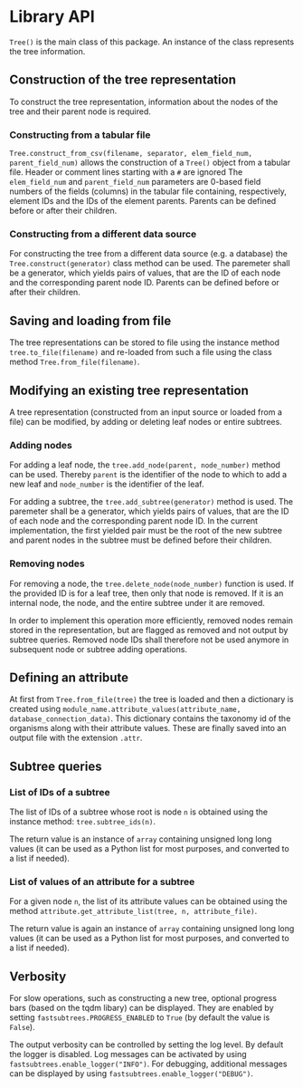 # Library API

``Tree()`` is the main class of this package. An instance of the class
represents the tree information.

## Construction of the tree representation

To construct the tree representation, information about
the nodes of the tree and their parent node is required.

### Constructing from a tabular file

`Tree.construct_from_csv(filename, separator, elem_field_num, parent_field_num)`
allows the construction of a `Tree()` object from a tabular file.
Header or comment lines starting with a `#` are ignored
The `elem_field_num`
and `parent_field_num` parameters are 0-based field numbers of the fields
(columns) in the tabular file containing, respectively,
element IDs and the IDs of the element parents. Parents can be defined
before or after their children.

### Constructing from a different data source

For constructing the tree from a different data source (e.g. a database)
the `Tree.construct(generator)` class method can be used.
The
paremeter shall be a generator, which yields pairs of values, that
are the ID of each node and the corresponding parent node ID.
Parents can be defined before or after their children.

## Saving and loading from file

The tree representations can be stored to file using the instance method
`tree.to_file(filename)` and re-loaded from such a file using
the class method `Tree.from_file(filename)`.

## Modifying an existing tree representation

A tree representation (constructed from an input source or loaded from
a file) can be modified, by adding or deleting leaf nodes or entire subtrees.

### Adding nodes

For adding a leaf node, the `tree.add_node(parent, node_number)`
method can be used.
Thereby `parent` is the identifier of the node to which to add a new leaf
and `node_number` is the identifier of the leaf.

For adding a subtree, the `tree.add_subtree(generator)` method is used.
The paremeter shall be a generator, which yields pairs of values, that
are the ID of each node and the corresponding parent node ID. In the current
implementation, the first yielded pair must be the root of the new subtree
and parent nodes in the subtree must be defined before their children.

### Removing nodes

For removing a node, the `tree.delete_node(node_number)` function is used.
If the provided ID is for a leaf tree, then only that node is removed.
If it is an internal node, the node, and the entire subtree under it
are removed.

In order to implement this operation more efficiently, removed nodes remain
stored in the representation, but are flagged as removed and not output
by subtree queries. Removed node IDs shall therefore not be used anymore
in subsequent node or subtree adding operations.

## Defining an attribute

At first from `Tree.from_file(tree)` the tree is loaded and then a dictionary
is created using `module_name.attribute_values(attribute_name, database_connection_data)`. This
dictionary contains the taxonomy id of the organisms along with their
attribute values. These are finally saved into an output file with the extension `.attr`.

## Subtree queries

### List of IDs of a subtree

The list of IDs of a subtree whose root is node `n` is obtained using the
instance method: `tree.subtree_ids(n)`.

The return value is an instance of `array` containing unsigned long long
values (it can be used as a Python list for most purposes, and converted to
a list if needed).

### List of values of an attribute for a subtree
For a given node `n`, the list of its attribute values can be obtained
using the method `attribute.get_attribute_list(tree, n, attribute_file)`.

The return value is again an instance of `array` containing unsigned long long
values (it can be used as a Python list for most purposes, and converted to
a list if needed).

## Verbosity

For slow operations, such as constructing a new tree, optional progress bars
(based on the tqdm libary) can be displayed. They are enabled by setting
`fastsubtrees.PROGRESS_ENABLED` to `True` (by default the value is `False`).

The output verbosity can be controlled by setting the log level.
By default the logger is disabled.
Log messages can be activated by using `fastsubtrees.enable_logger("INFO")`.
For debugging, additional messages can be displayed by using
`fastsubtrees.enable_logger("DEBUG")`.
